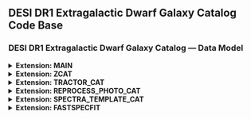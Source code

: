 

## DESI DR1 Extragalactic Dwarf Galaxy Catalog Code Base


### DESI DR1 Extragalactic Dwarf Galaxy Catalog — Data Model


<details>
<summary><strong>Extension: MAIN</strong></summary>

<br>

| Name | Type | Units | Description |
|------|------|-------|-------------|
| TARGETID | int64 |  | DESI TARGET ID |
| SURVEY | str |  | Survey name |
| PROGRAM | str |  | Program name |
| Z | float64 |  | Redrock Redshift |
| DELTACHI2 | float64 |  | Redrock delta-chi-squared |
| ZWARN | int8 |  | Redrock zwarning bit |
| RA | float64 | deg | Right Ascension of galaxy center |
| DEC | float64 | deg | Declination of galaxy center |
| RA_TARGET | float64 | deg | Right Ascension from target catalog |
| DEC_TARGET | float64 | deg | Declination from target catalog |
| DESINAME | str |  | DESI object name |
| LUMI_DIST_MPC | float32 | Mpc | Luminosity distance in Mpc |
| LOG_MSTAR_SAGA | float32 | $\mathrm{\log(M_\odot)}$ | Log stellar mass using the fiducial luminosity distance and SAGA gr-based approximation |
| LOG_MSTAR_M24 | float32 | $\mathrm{\log(M_\odot)}$ | Log stellar mass using the fiducial luminosity distance and de los Reyes et al. 2024 gr-based approximation |
| MAG_G | float32 | $\mathrm{mag}$ | g-band magnitude (MW extinction corrected) |
| MAG_R | float32 | $\mathrm{mag}$ | r-band magnitude (MW extinction corrected) |
| MAG_Z | float32 | $\mathrm{mag}$ | z-band magnitude (MW extinction corrected) |
| MAG_G_TARGET | float32 | $\mathrm{mag}$ | g-band magnitude (MW extinction corrected). For shredded sources, this is the uncorrected, shredded photometry |
| MAG_R_TARGET | float32 | $\mathrm{mag}$ | r-band magnitude (MW extinction corrected) |
| MAG_Z_TARGET | float32 | $\mathrm{mag}$ | z-band magnitude (MW extinction corrected) |
| SAMPLE | str |  | DESI target class (e.g., BGS_BRIGHT, BGS_FAINT)  |
| DWARF_MASKBIT | int32 |  | Bitwise mask to apply various cleaning cuts. See here for description of bitmasks here.  |
| MAG_TYPE | str |  | Photometry MASKBIT  |
| PHOTOMETRY_UPDATED | bool |  | Boolean indicating whether the photometry was updated from its original target Tractor photometry.  |
| SHAPE_PARAMS | str | | Galaxy shape parameters: semi-major axis in arcsec, b/a ratio, position angle (degrees)  |
| IN_SGA_2020 | bool |  | Boolean indicating whether targeted source had Tractor MASKBITS=12, that is, in SGA-2020 catalog  |

</details>



<details>
<summary><strong>Extension: ZCAT</strong></summary>

<br>


| Name | Type | Units | Description |
|------|------|-------|-------------|
| TARGETID | int64 |  | DESI TARGET ID |
| HEALPIX | int32 |  | healpix containing this location at NSIDE=64 in the NESTED scheme |
| CMX_TARGET | int64 |  | Commissioning (CMX) targeting bit |
| DESI_TARGET | int64 |  | DESI targeting bit |
| BGS_TARGET | int64 |  | BGS targeting bit |
| MWS_TARGET | int64 |  | MWS targeting bit |
| SCND_TARGET | int64 |  | Secondary target targeting bit |
| SV1_DESI_TARGET | int64 |  | SV1 DESI targeting bit |
| SV1_BGS_TARGET | int64 |  | SV1 BGS targeting bit |
| SV1_MWS_TARGET | int64 |  | SV1 MWS targeting bit |
| SV2_DESI_TARGET | int64 |  | SV2 DESI targeting bit |
| SV2_BGS_TARGET | int64 |  | SV2 BGS targeting bit |
| SV2_MWS_TARGET | int64 |  | SV2 MWS targeting bit |
| SV3_DESI_TARGET | int64 |  | SV3 DESI targeting bit |
| SV3_BGS_TARGET | int64 |  | SV3 BGS targeting bit |
| SV3_MWS_TARGET | int64 |  | SV3 MWS targeting bit |
| SV1_SCND_TARGET | int64 |  | SV1 secondary targeting bit |
| SV2_SCND_TARGET | int64 |  | SV2 secondary targeting bit |
| SV3_SCND_TARGET | int64 |  | SV3 secondary targeting bit |
| TSNR2_LRG | float32 |  | LRG template (S/N)^2 summed over B,R,Z |
| CHI2 | float32 |  | Best fit Redrock chi squared |
| OBJTYPE | str |  | Object type: TGT, SKY, NON, BAD |
| OBSCONDITIONS | int32 |  | Flag the target to be observed in graytime |
| COADD_NUMEXP | int16 |  | Number of exposures in coadd |
| COADD_EXPTIME | float32 | s | Summed exposure time for coadd |
| COADD_NUMTILE | int16 |  | Number of tiles in coadd |
| MEAN_PSF_TO_FIBER_SPECFLUX | float32 |  | Mean fraction of light from point-like source captured by 1.5 arcsec diameter fiber given atmospheric seeing |
| MIN_MJD | float64 | d | Minimum Modified Julian Date when the shutter was open for the first exposure used in the coadded spectrum |
| MAX_MJD | float64 | d | Maximum Modified Julian Date when the shutter was open for the last exposure used in the coadded spectrum |
| MEAN_MJD | float64 | d | Mean Modified Julian Date over exposures used in the coadded spectrum |
| ZCAT_NSPEC | int16 |  | Number of times this TARGETID appears in this catalog |
| ZCAT_PRIMARY | bool |  | Boolean flag (True/False) for the primary coadded spectrum in zpix zcatalog |


</details>

<details>
<summary><strong>Extension: TRACTOR_CAT</strong></summary>


<br>


| Name | Type | Units | Description |
|------|------|-------|-------------|
| TARGETID | int64 |  | DESI TARGET ID |
| RELEASE | int16 |  | Legacy Surveys data release number. |
| BRICKNAME | str |  | Name of the sky brick, encoding RA and Dec (e.g., '1126p222' for RA=112.6, Dec=+22.2). |
| BRICKID | int32 |  | Integer ID of the brick [1–662174]. |
| BRICK_OBJID | int32 |  | Catalog object number within this brick. Unique identifier when combined with RELEASE and BRICKID. |
| EBV | float32 | mag | Galactic extinction E(B-V) reddening from SFD98, used to compute the mw_transmission_ columns |
| FIBERFLUX_R | float32 | nmgy | Predicted r-band flux within a 1.5″ diameter fiber under 1″ Gaussian seeing (not extinction corrected). |
| MASKBITS | int16 |  | Tractor Bitwise mask indicating that an object touches a pixel in the coadd maskbits maps (see DR9 bitmasks documentation). |
| REF_ID | int64 |  | Reference catalog source ID (Tyc1*1e6 + Tyc2*10 + Tyc3 for Tycho-2, ‘sourceid’ for Gaia DR2). |
| REF_CAT | str |  | Reference catalog identifier: 'T2' (Tycho-2), 'G2' (Gaia DR2), 'L3' (SGA), or empty if none. |
| FLUX_G | float32 | nmgy | Total g-band flux corrected for Galactic extinction. |
| FLUX_IVAR_G | float32 | 1/nmgy^2 | Inverse variance of FLUX_G (extinction corrected). |
| MAG_G | float32 | mag | Extinction-corrected g-band magnitude. |
| MAG_G_ERR | float32 | mag | Uncertainty in g-band magnitude. |
| FLUX_R | float32 | nmgy | Total r-band flux corrected for Galactic extinction. |
| FLUX_IVAR_R | float32 | 1/nmgy^2 | Inverse variance of FLUX_R (extinction corrected). |
| MAG_R | float32 | mag | Extinction-corrected r-band magnitude. |
| MAG_R_ERR | float32 | mag | Uncertainty in r-band magnitude. |
| FLUX_Z | float32 | nmgy | Total z-band flux corrected for Galactic extinction. |
| FLUX_IVAR_Z | float32 | 1/nmgy^2 | Inverse variance of FLUX_Z (extinction corrected). |
| MAG_Z | float32 | mag | Extinction-corrected z-band magnitude. |
| MAG_Z_ERR | float32 | mag | Uncertainty in z-band magnitude. |
| FIBERMAG_R | float32 | mag | Predicted r-band magnitude within 1.5″ fiber (not extinction corrected). |
| OBJID | int32 |  | Object number within the brick (0–N−1), unique within a given RELEASE and BRICKID. |
| SIGMA_G | float32 | arcsec | Gaussian sigma of the object model in g-band. |
| FRACFLUX_G | float32 |  | Profile-weighted fraction of flux from neighboring sources divided by total flux in g-band. |
| RCHISQ_G | float32 |  | Reduced chi-squared of the g-band model fit. |
| SIGMA_R | float32 | arcsec | Gaussian sigma of the object model in r-band. |
| FRACFLUX_R | float32 |  | Profile-weighted fraction of flux from neighboring sources divided by total flux in r-band. |
| RCHISQ_R | float32 |  | Reduced chi-squared of the r-band model fit. |
| SIGMA_Z | float32 | arcsec | Gaussian sigma of the object model in z-band. |
| FRACFLUX_Z | float32 |  | Profile-weighted fraction of flux from neighboring sources divided by total flux in z-band. |
| RCHISQ_Z | float32 |  | Reduced chi-squared of the z-band model fit. |
| SHAPE_R | float32 | arcsec | Half-light radius of the best-fit galaxy model (r-band). |
| SHAPE_R_ERR | float32 | arcsec | Uncertainty in the half-light radius (r-band). |
| MU_R | float32 | mag/arcsec^2 | Surface brightness within the effective radius in r-band. |
| MU_R_ERR | float32 | mag/arcsec^2 | Uncertainty in the surface brightness (r-band). |
| SERSIC | float32 |  | Power-law index for the Sersic profile model (type='SER'). |
| SERSIC_IVAR | float32 |  | Inverse variance of the Sersic index parameter. |
| BA | float32 |  | Axis ratio (b/a) of the best-fit galaxy model. |
| TYPE | str |  | Object type as classified by the Tractor model. |
| PHI | float32 | deg | Position angle of the major axis |
| NOBS_G | int16 |  | Number of images contributing to the central pixel in the g-band. |
| NOBS_R | int16 |  | Number of images contributing to the central pixel in the r-band. |
| NOBS_Z | int16 |  | Number of images contributing to the central pixel in the z-band. |
| MW_TRANSMISSION_G | float32 |  | Galactic transmission in g filter in linear units [0, 1] |
| MW_TRANSMISSION_R | float32 |  | Galactic transmission in r filter in linear units [0, 1] |
| MW_TRANSMISSION_Z | float32 |  | Galactic transmission in z filter in linear units [0, 1] |
| SWEEP | str |  | Name of the sweep file from which this source was extracted. |

</details>

<details>
<summary><strong>Extension: REPROCESS_PHOTO_CAT</strong></summary>

<br>



</details>


<details>
<summary><strong>Extension: SPECTRA_TEMPLATE_CAT</strong></summary>

<br>



</details>


<details>
<summary><strong>Extension: FASTSPECFIT</strong></summary>

<br>

| Name | Type | Units | Description |
|------|------|-------|-------------|
| TARGETID | int64 |  | DESI TARGET ID |
| DN4000 | float32 |  | Narrow 4000-Å break index (Balogh et al. 1999) measured from the emission-line subtracted spectrum. |
| DN4000_OBS | float32 |  | Narrow 4000-Å break index measured from the observed spectrum. |
| DN4000_IVAR | float32 |  | Inverse variance of DN4000 and DN4000_OBS. |
| DN4000_MODEL | float32 |  | Narrow 4000-Å break index measured from the best-fitting continuum model. |
| DN4000_MODEL_IVAR | float32 |  | Inverse variance of DN4000_MODEL. |
| SNR_B | float32 |  | Median signal-to-noise ratio per pixel in the b camera. |
| SNR_R | float32 |  | Median signal-to-noise ratio per pixel in the r camera. |
| SNR_Z | float32 |  | Median signal-to-noise ratio per pixel in the z camera. |
| APERCORR | float32 |  | Median aperture correction factor. |
| APERCORR_G | float32 |  | Aperture correction factor measured in the g band. |
| APERCORR_R | float32 |  | Aperture correction factor measured in the r band. |
| APERCORR_Z | float32 |  | Aperture correction factor measured in the z band. |
| OII_3726_FLUX | float32 | 1e-17 erg / (cm2 s) | Gaussian-integrated emission-line flux for OII_3726. |
| OII_3726_FLUX_IVAR | float32 | 1e+34 cm4 s2 / erg2 | Inverse variance in OII_3726_FLUX. |
| OII_3729_FLUX | float32 | 1e-17 erg / (cm2 s) | Gaussian-integrated emission-line flux for OII_3729. |
| OII_3729_FLUX_IVAR | float32 | 1e+34 cm4 s2 / erg2 | Inverse variance in OII_3729_FLUX. |
| OIII_4363_FLUX | float32 | 1e-17 erg / (cm2 s) | Gaussian-integrated emission-line flux for OIII_4363. |
| OIII_4363_FLUX_IVAR | float32 | 1e+34 cm4 s2 / erg2 | Inverse variance in OIII_4363_FLUX. |
| HEII_4686_FLUX | float32 | 1e-17 erg / (cm2 s) | Gaussian-integrated emission-line flux for HEII_4686. |
| HEII_4686_FLUX_IVAR | float32 | 1e+34 cm4 s2 / erg2 | Inverse variance in HEII_4686_FLUX. |
| HBETA_FLUX | float32 | 1e-17 erg / (cm2 s) | Gaussian-integrated emission-line flux for HBETA. |
| HBETA_FLUX_IVAR | float32 | 1e+34 cm4 s2 / erg2 | Inverse variance in HBETA_FLUX. |
| OIII_4959_FLUX | float32 | 1e-17 erg / (cm2 s) | Gaussian-integrated emission-line flux for OIII_4959. |
| OIII_4959_FLUX_IVAR | float32 | 1e+34 cm4 s2 / erg2 | Inverse variance in OIII_4959_FLUX. |
| OIII_5007_FLUX | float32 | 1e-17 erg / (cm2 s) | Gaussian-integrated emission-line flux for OIII_5007. |
| OIII_5007_FLUX_IVAR | float32 | 1e+34 cm4 s2 / erg2 | Inverse variance in OIII_5007_FLUX. |
| HEI_5876_FLUX | float32 | 1e-17 erg / (cm2 s) | Gaussian-integrated emission-line flux for HEI_5876. |
| HEI_5876_FLUX_IVAR | float32 | 1e+34 cm4 s2 / erg2 | Inverse variance in HEI_5876_FLUX. |
| NII_6548_FLUX | float32 | 1e-17 erg / (cm2 s) | Gaussian-integrated emission-line flux for NII_6548. |
| NII_6548_FLUX_IVAR | float32 | 1e+34 cm4 s2 / erg2 | Inverse variance in NII_6548_FLUX. |
| HALPHA_FLUX | float32 | 1e-17 erg / (cm2 s) | Gaussian-integrated emission-line flux for HALPHA. |
| HALPHA_FLUX_IVAR | float32 | 1e+34 cm4 s2 / erg2 | Inverse variance in HALPHA_FLUX. |
| HALPHA_BROAD_FLUX | float32 | 1e-17 erg / (cm2 s) | Gaussian-integrated emission-line flux for HALPHA_BROAD. |
| HALPHA_BROAD_FLUX_IVAR | float32 | 1e+34 cm4 s2 / erg2 | Inverse variance in HALPHA_BROAD_FLUX. |
| NII_6584_FLUX | float32 | 1e-17 erg / (cm2 s) | Gaussian-integrated emission-line flux for NII_6584. |
| NII_6584_FLUX_IVAR | float32 | 1e+34 cm4 s2 / erg2 | Inverse variance in NII_6584_FLUX. |
| SII_6716_FLUX | float32 | 1e-17 erg / (cm2 s) | Gaussian-integrated emission-line flux for SII_6716. |
| SII_6716_FLUX_IVAR | float32 | 1e+34 cm4 s2 / erg2 | Inverse variance in SII_6716_FLUX. |
| SII_6731_FLUX | float32 | 1e-17 erg / (cm2 s) | Gaussian-integrated emission-line flux for SII_6731. |
| SII_6731_FLUX_IVAR | float32 | 1e+34 cm4 s2 / erg2 | Inverse variance in SII_6731_FLUX. |
| SIII_9069_FLUX | float32 | 1e-17 erg / (cm2 s) | Gaussian-integrated emission-line flux for SIII_9069. |
| SIII_9069_FLUX_IVAR | float32 | 1e+34 cm4 s2 / erg2 | Inverse variance in SIII_9069_FLUX. |
| SIII_9532_FLUX | float32 | 1e-17 erg / (cm2 s) | Gaussian-integrated emission-line flux for SIII_9532. |
| SIII_9532_FLUX_IVAR | float32 | 1e+34 cm4 s2 / erg2 | Inverse variance in SIII_9532_FLUX. |
| HALPHA_BOXFLUX | float32 | 1e-17 erg / (cm2 s) | Boxcar-integrated Halpha emission-line flux. |
| HALPHA_BOXFLUX_IVAR | float32 | 1e+34 cm4 s2 / erg2 | Inverse variance in HALPHA_BOXFLUX. |
| HALPHA_EW | float32 | Angstrom | Rest-frame equivalent width of Halpha emission line. |
| HALPHA_EW_IVAR | float32 | 1 / Angstrom2 | Inverse variance in HALPHA_EW. |
| HALPHA_SIGMA | float32 | km / s | Gaussian emission-line width of Halpha before convolution with the resolution matrix. |
| HALPHA_SIGMA_IVAR | float32 | s2 / km2 | Inverse variance in HALPHA_SIGMA. |
</details>

